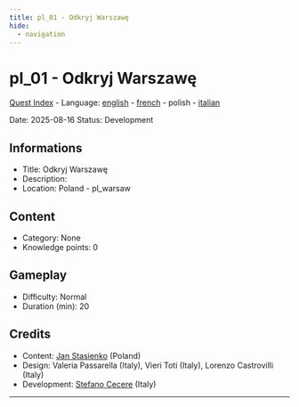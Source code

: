 ```yaml
---
title: pl_01 - Odkryj Warszawę
hide:
  - navigation
---
```


# pl_01 - Odkryj Warszawę
[Quest Index](./index.pl.md) - Language: [english](./pl_01.md) - [french](./pl_01.fr.md) - polish - [italian](./pl_01.it.md)

Date: 2025-08-16
Status: Development

## Informations

- Title: Odkryj Warszawę
- Description: 
- Location: Poland - pl_warsaw
## Content
- Category: None
- Knowledge points: 0
## Gameplay
- Difficulty: Normal
- Duration (min): 20
## Credits
- Content: [Jan Stasienko](mailto:jan.stasienko@dsw.edu.pl) (Poland)
- Design: Valeria Passarella (Italy), Vieri Toti (Italy), Lorenzo Castrovilli (Italy)
- Development: [Stefano Cecere](https://stefanocecere.com) (Italy)

---

